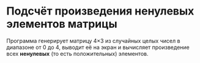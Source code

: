 # Подсчёт произведения ненулевых элементов матрицы

Программа генерирует матрицу 4×3 из случайных целых чисел в диапазоне от 0 до 4, выводит её на экран и вычисляет произведение всех **ненулевых** (то есть положительных) элементов.
